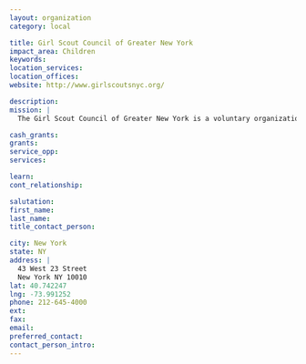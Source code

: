 ```yaml
---
layout: organization
category: local

title: Girl Scout Council of Greater New York
impact_area: Children
keywords: 
location_services: 
location_offices: 
website: http://www.girlscoutsnyc.org/

description: 
mission: |
  The Girl Scout Council of Greater New York is a voluntary organization which offers the Girl Scout Program to all girls in the five boroughs of New York City to help them grow into capable and responsible women who respect themselves and others.

cash_grants: 
grants: 
service_opp: 
services: 

learn: 
cont_relationship: 

salutation: 
first_name: 
last_name: 
title_contact_person: 

city: New York
state: NY
address: |
  43 West 23 Street     
  New York NY 10010
lat: 40.742247
lng: -73.991252
phone: 212-645-4000
ext: 
fax: 
email: 
preferred_contact: 
contact_person_intro: 
---
```

